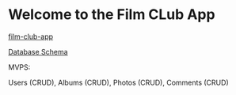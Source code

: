 # Welcome to the Film CLub App

[film-club-app](https://film-club-app.herokuapp.com/)

[Database Schema](https://github.com/laurengus17/film_club/wiki/Database-Schema)

MVPS:

Users (CRUD),
Albums (CRUD),
Photos (CRUD),
Comments (CRUD)
